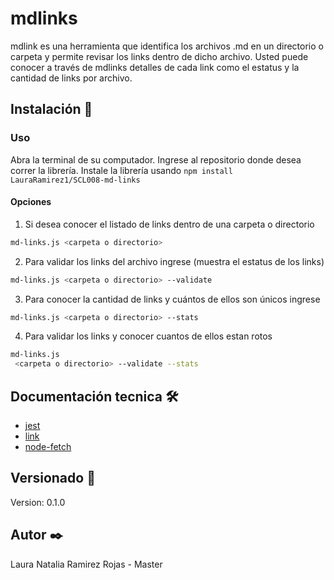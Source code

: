 # mdlinks
mdlink es una herramienta que identifica los archivos .md en un directorio o carpeta y permite revisar los links dentro de dicho archivo. Usted puede conocer a través de mdlinks detalles de cada link como el estatus y la cantidad de links por archivo.


## Instalación 🔧

### Uso
Abra la terminal de su computador. Ingrese al repositorio donde desea correr la librería.
Instale la librería usando ``npm install LauraRamirez1/SCL008-md-links``


#### Opciones

1. Si desea conocer el listado de links dentro de una carpeta o directorio
```sh
md-links.js <carpeta o directorio>  
```
2. Para validar los links del archivo ingrese (muestra el estatus de los links)
```sh
md-links.js <carpeta o directorio> --validate
```
3. Para conocer la cantidad de links y cuántos de ellos son únicos ingrese
```sh
md-links.js <carpeta o directorio> --stats 
```
4. Para validar los links y conocer cuantos de ellos estan rotos  
```sh
md-links.js
 <carpeta o directorio> --validate --stats 
```

## Documentación tecnica 🛠️
  
* [jest](https://jestjs.io/)
* [link](https://docs.npmjs.com/cli/link.html)
* [node-fetch](https://www.npmjs.com/package/node-fetch)

## Versionado 📌
Version: 0.1.0
## Autor ✒️
Laura Natalia Ramirez Rojas - Master
